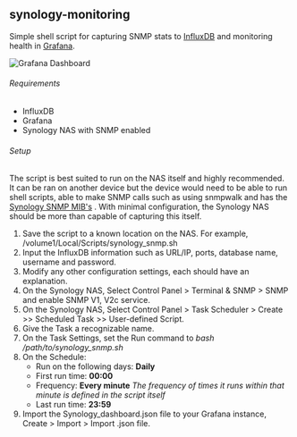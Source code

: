 ## synology-monitoring
Simple shell script for capturing SNMP stats to [InfluxDB](https://docs.influxdata.com/influxdb/v1.7/) and monitoring health in [Grafana](https://grafana.com/).

![Grafana Dashboard](https://user-images.githubusercontent.com/25406580/56866768-f22a7d00-69a2-11e9-80e6-fd3145d619ac.png)


###### Requirements
* InfluxDB 
* Grafana
* Synology NAS with SNMP enabled


###### Setup
The script is best suited to run on the NAS itself and highly recommended. It can be ran on another device but the device would need to be able to run shell scripts, able to make SNMP calls such as using snmpwalk and has the [Synology SNMP MIB's](https://global.download.synology.com/download/Document/MIBGuide/Synology_DiskStation_MIB_Guide.pdf) . With minimal configuration, the Synology NAS should be more than capable of capturing this itself.

1. Save the script to a known location on the NAS. For example, /volume1/Local/Scripts/synology_snmp.sh 
2. Input the InfluxDB information such as URL/IP, ports, database name, username and password. 
3. Modify any other configuration settings, each should have an explanation.
4. On the Synology NAS, Select Control Panel > Terminal & SNMP > SNMP and enable SNMP V1, V2c service.
5. On the Synology NAS, Select Control Panel > Task Scheduler > Create >> Scheduled Task >> User-defined Script.
6. Give the Task a recognizable name.
7. On the Task Settings, set the Run command to *bash /path/to/synology_snmp.sh*
8. On the Schedule:
   * Run on the following days: **Daily**
   * First run time: **00:00**
   * Frequency: **Every minute** *The frequency of times it runs within that minute is defined in the script itself*
   * Last run time: **23:59**
9. Import the Synology_dashboard.json file to your Grafana instance, Create > Import > Import .json file.
